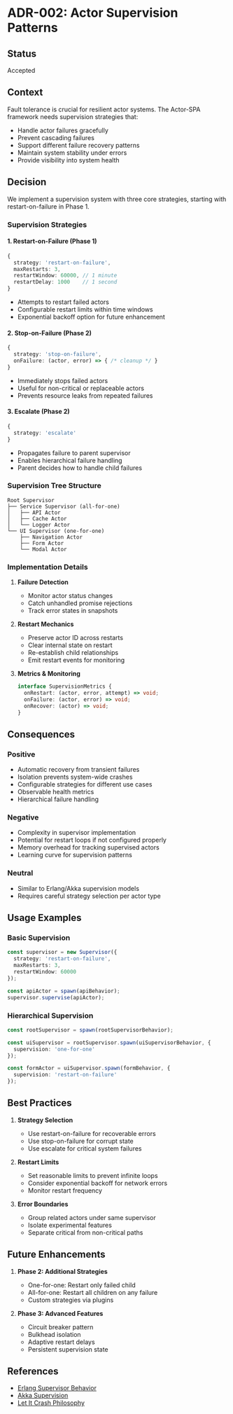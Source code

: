 # ADR-002: Actor Supervision Patterns

## Status
Accepted

## Context
Fault tolerance is crucial for resilient actor systems. The Actor-SPA framework needs supervision strategies that:
- Handle actor failures gracefully
- Prevent cascading failures
- Support different failure recovery patterns
- Maintain system stability under errors
- Provide visibility into system health

## Decision
We implement a supervision system with three core strategies, starting with restart-on-failure in Phase 1.

### Supervision Strategies

#### 1. Restart-on-Failure (Phase 1)
```typescript
{
  strategy: 'restart-on-failure',
  maxRestarts: 3,
  restartWindow: 60000, // 1 minute
  restartDelay: 1000    // 1 second
}
```
- Attempts to restart failed actors
- Configurable restart limits within time windows
- Exponential backoff option for future enhancement

#### 2. Stop-on-Failure (Phase 2)
```typescript
{
  strategy: 'stop-on-failure',
  onFailure: (actor, error) => { /* cleanup */ }
}
```
- Immediately stops failed actors
- Useful for non-critical or replaceable actors
- Prevents resource leaks from repeated failures

#### 3. Escalate (Phase 2)
```typescript
{
  strategy: 'escalate'
}
```
- Propagates failure to parent supervisor
- Enables hierarchical failure handling
- Parent decides how to handle child failures

### Supervision Tree Structure

```
Root Supervisor
├── Service Supervisor (all-for-one)
│   ├── API Actor
│   ├── Cache Actor
│   └── Logger Actor
└── UI Supervisor (one-for-one)
    ├── Navigation Actor
    ├── Form Actor
    └── Modal Actor
```

### Implementation Details

1. **Failure Detection**
   - Monitor actor status changes
   - Catch unhandled promise rejections
   - Track error states in snapshots

2. **Restart Mechanics**
   - Preserve actor ID across restarts
   - Clear internal state on restart
   - Re-establish child relationships
   - Emit restart events for monitoring

3. **Metrics & Monitoring**
   ```typescript
   interface SupervisionMetrics {
     onRestart: (actor, error, attempt) => void;
     onFailure: (actor, error) => void;
     onRecover: (actor) => void;
   }
   ```

## Consequences

### Positive
- Automatic recovery from transient failures
- Isolation prevents system-wide crashes
- Configurable strategies for different use cases
- Observable health metrics
- Hierarchical failure handling

### Negative
- Complexity in supervisor implementation
- Potential for restart loops if not configured properly
- Memory overhead for tracking supervised actors
- Learning curve for supervision patterns

### Neutral
- Similar to Erlang/Akka supervision models
- Requires careful strategy selection per actor type

## Usage Examples

### Basic Supervision
```typescript
const supervisor = new Supervisor({
  strategy: 'restart-on-failure',
  maxRestarts: 3,
  restartWindow: 60000
});

const apiActor = spawn(apiBehavior);
supervisor.supervise(apiActor);
```

### Hierarchical Supervision
```typescript
const rootSupervisor = spawn(rootSupervisorBehavior);

const uiSupervisor = rootSupervisor.spawn(uiSupervisorBehavior, {
  supervision: 'one-for-one'
});

const formActor = uiSupervisor.spawn(formBehavior, {
  supervision: 'restart-on-failure'
});
```

## Best Practices

1. **Strategy Selection**
   - Use restart-on-failure for recoverable errors
   - Use stop-on-failure for corrupt state
   - Use escalate for critical system failures

2. **Restart Limits**
   - Set reasonable limits to prevent infinite loops
   - Consider exponential backoff for network errors
   - Monitor restart frequency

3. **Error Boundaries**
   - Group related actors under same supervisor
   - Isolate experimental features
   - Separate critical from non-critical paths

## Future Enhancements

1. **Phase 2: Additional Strategies**
   - One-for-one: Restart only failed child
   - All-for-one: Restart all children on any failure
   - Custom strategies via plugins

2. **Phase 3: Advanced Features**
   - Circuit breaker pattern
   - Bulkhead isolation
   - Adaptive restart delays
   - Persistent supervision state

## References
- [Erlang Supervisor Behavior](https://www.erlang.org/doc/design_principles/sup_princ.html)
- [Akka Supervision](https://doc.akka.io/docs/akka/current/typed/fault-tolerance.html)
- [Let It Crash Philosophy](https://wiki.c2.com/?LetItCrash)